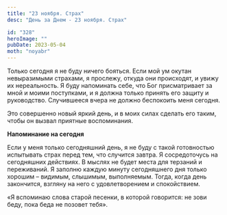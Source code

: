 ```yaml
---
title: "23 ноября. Страх"
desc: "День за Днем - 23 ноября. Страх"

id: "328"
heroImage: ""
pubDate: 2023-05-04
moth: "noyabr"
---
```


Только сегодня я не буду ничего бояться. Если мой ум окутан невыразимыми
страхами, я прослежу, откуда они происходят, и увижу их нереальность. Я буду
напоминать себе, что Бог присматривает за мной и моими поступками, и я должна
только принять его защиту и руководство. Случившееся вчера не должно
беспокоить меня сегодня.

Это совершенно новый яркий день, и в моих силах сделать его таким, чтобы он
вызвал приятные воспоминания.

**Напоминание на сегодня**

Если у меня только сегодняшний день, я не буду с такой готовностью испытывать
страх перед тем, что случится завтра. Я сосредоточусь на сегодняшних
действиях. В мыслях не будет места для терзаний и переживаний. Я заполню
каждую минуту сегодняшнего дня только хорошим – видимым, слышимым,
выполняемым. Тогда, когда день закончится, взгляну на него с удовлетворением и
спокойствием.

«Я вспоминаю слова старой песенки, в которой говорится: не зови беду, пока
беда не позовет тебя».
